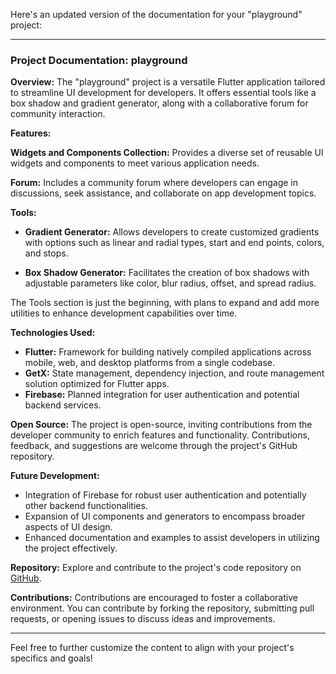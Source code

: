 Here's an updated version of the documentation for your "playground" project:

---

### Project Documentation: playground

**Overview:**
The "playground" project is a versatile Flutter application tailored to streamline UI development for developers. It offers essential tools like a box shadow and gradient generator, along with a collaborative forum for community interaction.

**Features:**

**Widgets and Components Collection:**
Provides a diverse set of reusable UI widgets and components to meet various application needs.

**Forum:**
Includes a community forum where developers can engage in discussions, seek assistance, and collaborate on app development topics.

**Tools:**

- **Gradient Generator:** Allows developers to create customized gradients with options such as linear and radial types, start and end points, colors, and stops.
  
- **Box Shadow Generator:** Facilitates the creation of box shadows with adjustable parameters like color, blur radius, offset, and spread radius.

The Tools section is just the beginning, with plans to expand and add more utilities to enhance development capabilities over time.

**Technologies Used:**
- **Flutter:** Framework for building natively compiled applications across mobile, web, and desktop platforms from a single codebase.
- **GetX:** State management, dependency injection, and route management solution optimized for Flutter apps.
- **Firebase:** Planned integration for user authentication and potential backend services.

**Open Source:**
The project is open-source, inviting contributions from the developer community to enrich features and functionality. Contributions, feedback, and suggestions are welcome through the project's GitHub repository.

**Future Development:**
- Integration of Firebase for robust user authentication and potentially other backend functionalities.
- Expansion of UI components and generators to encompass broader aspects of UI design.
- Enhanced documentation and examples to assist developers in utilizing the project effectively.

**Repository:**
Explore and contribute to the project's code repository on [GitHub](https://github.com/naneps/playground).

**Contributions:**
Contributions are encouraged to foster a collaborative environment. You can contribute by forking the repository, submitting pull requests, or opening issues to discuss ideas and improvements.



---

Feel free to further customize the content to align with your project's specifics and goals!
